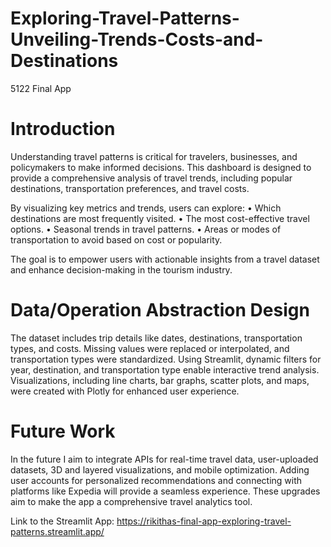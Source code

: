 # Exploring-Travel-Patterns-Unveiling-Trends-Costs-and-Destinations
5122 Final App
# Introduction
Understanding travel patterns is critical for travelers, businesses, and policymakers to make informed decisions. This dashboard is designed to provide a comprehensive analysis of travel trends, including popular destinations, transportation preferences, and travel costs.

By visualizing key metrics and trends, users can explore:
	•	Which destinations are most frequently visited.
	•	The most cost-effective travel options.
	•	Seasonal trends in travel patterns.
	•	Areas or modes of transportation to avoid based on cost or popularity.

The goal is to empower users with actionable insights from a travel dataset and enhance decision-making in the tourism industry.

# Data/Operation Abstraction Design
The dataset includes trip details like dates, destinations, transportation types, and costs. Missing values were replaced or interpolated, and transportation types were standardized. Using Streamlit, dynamic filters for year, destination, and transportation type enable interactive trend analysis. Visualizations, including line charts, bar graphs, scatter plots, and maps, were created with Plotly for enhanced user experience.

# Future Work
In the future I aim to integrate APIs for real-time travel data, user-uploaded datasets, 3D and layered visualizations, and mobile optimization. Adding user accounts for personalized recommendations and connecting with platforms like Expedia will provide a seamless experience. These upgrades aim to make the app a comprehensive travel analytics tool.

Link to the Streamlit App: https://rikithas-final-app-exploring-travel-patterns.streamlit.app/




